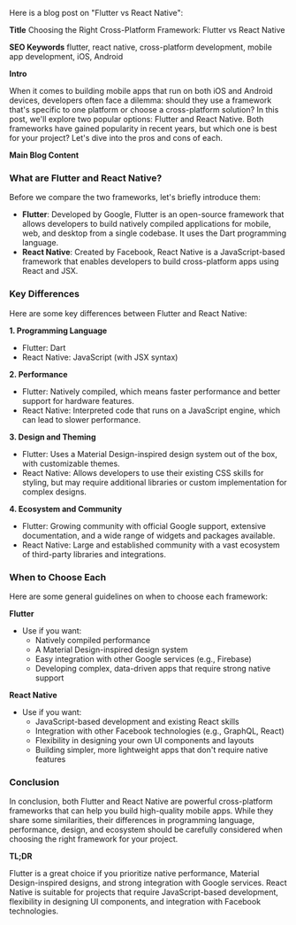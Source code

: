 Here is a blog post on "Flutter vs React Native":

**Title**
Choosing the Right Cross-Platform Framework: Flutter vs React Native

**SEO Keywords**
flutter, react native, cross-platform development, mobile app development, iOS, Android

**Intro**

When it comes to building mobile apps that run on both iOS and Android devices, developers often face a dilemma: should they use a framework that's specific to one platform or choose a cross-platform solution? In this post, we'll explore two popular options: Flutter and React Native. Both frameworks have gained popularity in recent years, but which one is best for your project? Let's dive into the pros and cons of each.

**Main Blog Content**

### What are Flutter and React Native?

Before we compare the two frameworks, let's briefly introduce them:

* **Flutter**: Developed by Google, Flutter is an open-source framework that allows developers to build natively compiled applications for mobile, web, and desktop from a single codebase. It uses the Dart programming language.
* **React Native**: Created by Facebook, React Native is a JavaScript-based framework that enables developers to build cross-platform apps using React and JSX.

### Key Differences

Here are some key differences between Flutter and React Native:

**1. Programming Language**

* Flutter: Dart
* React Native: JavaScript (with JSX syntax)

**2. Performance**

* Flutter: Natively compiled, which means faster performance and better support for hardware features.
* React Native: Interpreted code that runs on a JavaScript engine, which can lead to slower performance.

**3. Design and Theming**

* Flutter: Uses a Material Design-inspired design system out of the box, with customizable themes.
* React Native: Allows developers to use their existing CSS skills for styling, but may require additional libraries or custom implementation for complex designs.

**4. Ecosystem and Community**

* Flutter: Growing community with official Google support, extensive documentation, and a wide range of widgets and packages available.
* React Native: Large and established community with a vast ecosystem of third-party libraries and integrations.

### When to Choose Each

Here are some general guidelines on when to choose each framework:

**Flutter**

* Use if you want:
	+ Natively compiled performance
	+ A Material Design-inspired design system
	+ Easy integration with other Google services (e.g., Firebase)
	+ Developing complex, data-driven apps that require strong native support

**React Native**

* Use if you want:
	+ JavaScript-based development and existing React skills
	+ Integration with other Facebook technologies (e.g., GraphQL, React)
	+ Flexibility in designing your own UI components and layouts
	+ Building simpler, more lightweight apps that don't require native features

### Conclusion

In conclusion, both Flutter and React Native are powerful cross-platform frameworks that can help you build high-quality mobile apps. While they share some similarities, their differences in programming language, performance, design, and ecosystem should be carefully considered when choosing the right framework for your project.

**TL;DR**

Flutter is a great choice if you prioritize native performance, Material Design-inspired designs, and strong integration with Google services. React Native is suitable for projects that require JavaScript-based development, flexibility in designing UI components, and integration with Facebook technologies.